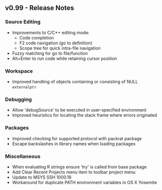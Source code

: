 
## v0.99 - Release Notes

### Source Editing

* Improvements to C/C++ editing mode:
    - Code completion
    - F2 code navigation (go to definition)
    - Scope tree for quick intra-file navigation
* Fuzzy matching for go to file/function
* Alt+Enter to run code while retaining cursor position

### Workspace

* Improved handling of objects containing or consisting of NULL `externalptr`

### Debugging

* Allow 'debugSource' to be executed in user-specified environment
* Improved heuristics for locating the stack frame where errors originated

### Packages

* Improved checking for supported protocol with packrat package
* Escape backslashes in library names when loading packages

### Miscellaneous

* When evaluating R strings ensure 'try' is called from base package
* Add Clear Recent Projects menu item to toolbar project menu
* Update to MSYS SSH 1000.18
* Workaround for duplicate PATH environment variables in OS X Yosemite


